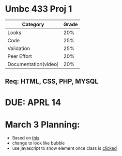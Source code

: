 # Umbc 433 Proj 1

| Category | Grade |
| --- | --- |
| Looks | 20% |
| Code | 25% |
| Validation | 25% |
| Peer Effort | 20% |
| Documentation(video) | 20% |

## Req: HTML, CSS, PHP, MYSQL

# DUE: APRL 14

# March 3 Planning: 
- Based on [this](http://codepen.io/katydecorah/pen/HEgwl)
- change to look like bubble
- use javascript to show element once class is [clicked](http://www.w3schools.com/jsref/prop_style_visibility.asp)

